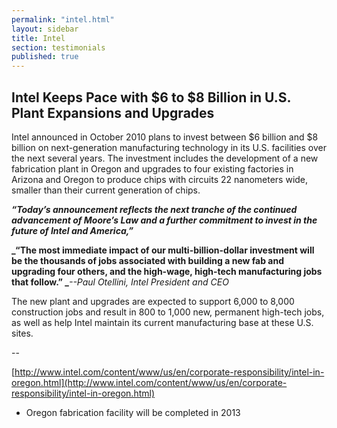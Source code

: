 ```yaml
---
permalink: "intel.html"
layout: sidebar
title: Intel
section: testimonials
published: true
---
```

 
## Intel Keeps Pace with $6 to $8 Billion in U.S. Plant Expansions and Upgrades

Intel announced in October 2010 plans to invest between $6 billion and $8 billion on next-generation manufacturing technology in its U.S. facilities over the next several years. The investment includes the development of a new fabrication plant in Oregon and upgrades to four existing factories in Arizona and Oregon to produce chips with circuits 22 nanometers wide, smaller than their current generation of chips.

**_“Today’s announcement reflects the next tranche of the continued advancement of Moore’s Law and a further commitment to invest in the future of Intel and America,”_**

**_“The most immediate impact of our multi-billion-dollar investment will be the thousands of jobs associated with building a new fab and upgrading four others, and the high-wage, high-tech manufacturing jobs that follow.”
_**_--Paul Otellini, Intel President and CEO_

The new plant and upgrades are expected to support 6,000 to 8,000 construction jobs and result in 800 to 1,000 new, permanent high-tech jobs, as well as help Intel maintain its current manufacturing base at these U.S. sites.

--

[http://www.intel.com/content/www/us/en/corporate-responsibility/intel-in-oregon.html](http://www.intel.com/content/www/us/en/corporate-responsibility/intel-in-oregon.html)

*   Oregon fabrication facility will be completed in 2013 